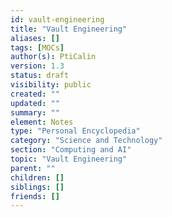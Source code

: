 ```yaml
---
id: vault-engineering
title: "Vault Engineering"
aliases: []
tags: [MOCs]
author(s): PtiCalin
version: 1.3
status: draft
visibility: public
created: ""
updated: ""
summary: ""
element: Notes
type: "Personal Encyclopedia"
category: "Science and Technology"
section: "Computing and AI"
topic: "Vault Engineering"
parent: ""
children: []
siblings: []
friends: []
---
```

```folder-index-content
```
